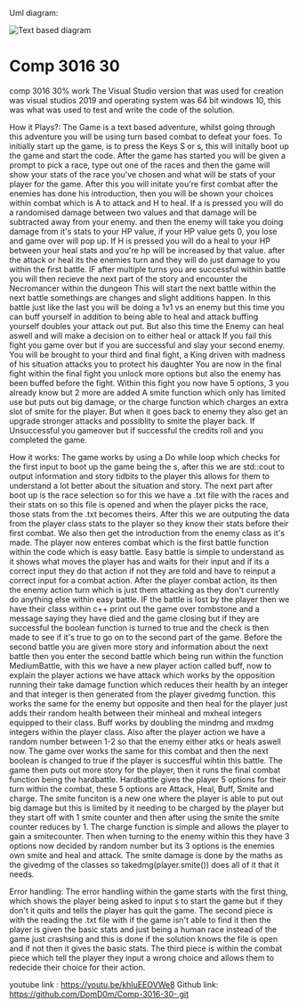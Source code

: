 
Uml diagram:






![Text based diagram](https://github.com/DomD0m/Comp-3016-30-/assets/91669175/1a03a85d-c90f-4fe8-a164-96e680c70d61)


# Comp 3016 30
 comp 3016 30% work
The Visual Studio version that was used for creation was visual studios 2019 and operating system was 64 bit windows 10, this was what was used to test and write the code of the solution.


How it Plays?:
The Game is a text based adventure, whilst going through this adventure you will be using turn based combat to defeat your foes.
To initially start up the game, is to press the Keys S or s, this will initally boot up the game and start the code.
After the game has started you will be given a prompt to pick a race, type out one of the races and then the game will show your stats of the race you've chosen and what will be stats of your player for the game.
After this you will initate you're first combat after the enemies has done his introduction, then you will be shown your choices within combat which is A to attack and H to heal.
If a is pressed you will do a randomised damage between two values and that damage will be subtracted away from your enemy.
and then the enemy will take you doing damage from it's stats to your HP value, if your HP value gets 0, you lose and game over will pop up.
If H is pressed you will do a heal to your HP between your heal stats and you're hp will be increased by that value.
after the attack or heal its the enemies turn and they will do just damage to you within the first battle.
IF after multiple turns you are successful within battle you will then recieve the next part of the story and encounter the Necromancer within the dungeon
This will start the next battle within the next battle somethings are changes and slight additions happen.
In this battle just like the last you will be doing a 1v1 vs an enemy but this time you can buff yourself in addition to being able to heal and attack
buffing yourself doubles your attack out put.
But also this time the Enemy can heal aswell and will make a decision on to either heal or attack
If you fail this fight you game over but if you are successful and slay your second enemy.
You will be brought to your third and final fight, a King driven with madness of his situation attacks you to protect his daughter
You are now in the final fight within the final fight you unlock more options but also the enemy has been buffed before the fight.
Within this fight you now have 5 options, 3 you already know but 2 more are added A smite function which only has limited use but puts out big damage, or the charge function which charges an extra slot of smite for the player.
But when it goes back to enemy they also get an upgrade stronger attacks and possiblity to smite the player back.
If Unsuccessful you gameover but if successful the credits roll and you completed the game.

How it works:
The game works by using a Do while loop which checks for the first input to boot up the game being the s, after this we are std::cout to output information and story tidbits to the player this allows for them to understand a lot better about the situation and story. The next part after boot up is the race selection so for this we have a .txt file with the races and their stats on so this file is opened and when the player picks the race, those stats from the .txt becomes theirs. After this we are outputing the data from the player class stats to the player so they know their stats before their first combat. We also then get the introduction from the enemy class as it's made. The player now enteres combat which is the first battle function within the code which is easy battle. Easy battle is simple to understand as it shows what moves the player has and waits for their input and if its a correct input they do that action if not they are told and have to reinput a correct input for a combat action. After the player combat action, its then the enemy action turn which is just them attacking as they don't currently do anything else within easy battle. IF the battle is lost by the player then we have their class within c++ print out the game over tombstone and a message saying they have died and the game closing but if they are successful the boolean function is turned to true and the check is then made to see if it's true to go on to the second part of the game. Before the second battle you are given more story and information about the next battle then you enter the second battle which being run within the function MediumBattle, with this we have a new player action called buff, now to explain the player actions we have attack which works by the opposition running their take damage function which reduces their health by an integer and that integer is then generated from the player givedmg function. this works the same for the enemy but opposite and then heal for the player just adds their random health between their minheal and mxheal integers equipped to their class. Buff works by doubling the mindmg and mxdmg integers within the player class. Also after the player action we have a random number between 1-2 so that the enemy either atks or heals aswell now. The game over works the same for this combat and then the next boolean is changed to true if the player is succesfful wihtin this battle. The game then puts out more story for the player, then it runs the final combat function being the hardbattle. Hardbattle gives the player 5 options for their turn within the combat, these 5 options are Attack, Heal, Buff, Smite and charge. The smite funciton is a new one where the player is able to put out big damage but this is limited by it needing to be charged by the player but they start off with 1 smite counter and then after using the smite the smite counter reduces by 1. The charge function is simple and allows the player to gain a smitecounter. Then when turning to the enemy within this they have 3 options now decided by random number but its 3 options is the enemies own smite and heal and attack. The smite damage is done by the maths as the givedmg of the classes so takedmg(player.smite()) does all of it that it needs.

Error handling:
The error handling within the game starts with the first thing, which shows the player being asked to input s to start the game but if they don't it quits and tells the player has quit the game. 
The second piece is with the reading the .txt file with if the game isn't able to find it then the player is given the basic stats and just being a human race instead of the game just crashsing and this is done if the solution knows the file is open and if not then it gives the basic stats.
The third piece is within the combat piece which tell the player they input a wrong choice and allows them to redecide their choice for their action.

youtube link : https://youtu.be/khIuEEOVWe8
Github link: https://github.com/DomD0m/Comp-3016-30-.git
